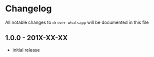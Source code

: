 # Changelog

All notable changes to `driver-whatsapp` will be documented in this file

## 1.0.0 - 201X-XX-XX

- initial release
